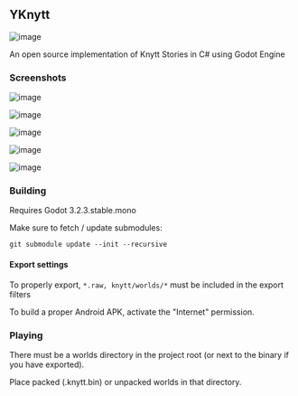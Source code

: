 ## YKnytt

![image](screenshots/cover.png)

An open source implementation of Knytt Stories in C# using Godot Engine

### Screenshots

![image](screenshots/screen6.png)

![image](screenshots/screen5.png)

![image](screenshots/screen3.png)

![image](screenshots/screen4.png)

![image](screenshots/screen1.png)

### Building

Requires Godot 3.2.3.stable.mono

Make sure to fetch / update submodules:

`git submodule update --init --recursive`

#### Export settings

To properly export, `*.raw, knytt/worlds/*` must be included in the export filters

To build a proper Android APK, activate the "Internet" permission.

### Playing

There must be a worlds directory in the project root (or next to the binary if you have exported).

Place packed (.knytt.bin) or unpacked worlds in that directory.
